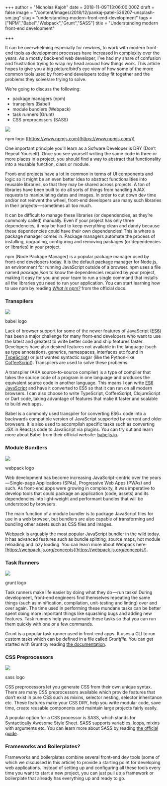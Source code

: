 +++
author = "Nicholas Kajoh"
date = 2018-11-09T13:06:00.000Z
draft = false
image = "/content/images/2018/12/pankaj-patel-536207-unsplash-sm.jpg"
slug = "understanding-modern-front-end-development"
tags = ["NPM","Babel","Webpack","Grunt","SASS"]
title = "Understanding modern front-end development"

+++


It can be overwhelming especially for newbies, to work with modern front-end tools as development processes have increased in complexity over the years. As a mostly back-end web developer, I’ve had my share of confusion and frustration trying to wrap my head around how things work. This article hopes to give you a big picture/bird’s eye view of how some of the more common tools used by front-end developers today fit together and the problems they solve/are trying to solve.

We’re going to discuss the following:

*   package managers (npm)
*   transpilers (Babel)
*   module bundlers (Webpack)
*   task runners (Grunt)
*   CSS preprocessors (SASS)

![](https://cdn-images-1.medium.com/max/800/1*AagfZZ8bGOI4iTbLqewg6Q.png)

npm logo ([https://www.npmjs.com](https://www.npmjs.com/))

One important principle you’ll learn as a Sofware Developer is DRY (Don’t Repeat Yourself). Once you see yourself writing the same code in three or more places in a project, you should find a way to abstract that functionality into a reusable function, class or module.

Front-end projects have a lot in common in terms of UI components and logic so it might be an even better idea to abstract functionalities into reusable libraries, so that they may be shared across projects. A ton of libraries have been built to do all sorts of things from handling AJAX requests to manipulating dates and images. In order to cut down dev time and/or not reinvent the wheel, front-end developers use many such libraries in their projects — sometimes all too much.

It can be difficult to manage these libraries (or dependencies, as they’re commonly called) manually. Even if your project has only three dependencies, it may be hard to keep everything clean and dandy because these dependencies could have their own dependencies! This is where a package manager comes in. Package managers automate the process of installing, upgrading, configuring and removing packages (or dependencies or libraries) in your project.

npm (Node Package Manager) is a popular package manager used by front-end developers today. It is the default package manager for Node.js, an environment for running JavaScript outside of a browser. npm uses a file named _package.json_ to know the dependencies required by your project, making it easy for you and your team to run a single command that installs all the libraries you need to run your application. You can start learning how to use npm by reading [_What is npm?_](https://docs.npmjs.com/getting-started/what-is-npm) from the official docs.

### Transpilers

![](https://cdn-images-1.medium.com/max/800/1*GH2R-pwLm2KcZjmEXc-O6Q.jpeg)

babel logo

Lack of browser support for some of the newer features of JavaScript ([ES6](http://es6-features.org)) has been a major challenge for many front-end developers who want to use the latest and greatest to write better code and ship features faster. Developers have also desired features not available in the language (such as type annotations, generics, namespaces, interfaces etc found in [TypeScript](https://www.typescriptlang.org)) or just wanted syntactic sugar (like the Python-like [CoffeeScript](https://coffeescript.org)). Transpilers are used to solve these problems.

A transpiler (AKA source-to-source compiler) is a type of compiler that takes the source code of a program in one language and produces the equivalent source code in another language. This means I can write [ES6 JavaScript](https://softwareengineering.stackexchange.com/a/306847) and have it converted to ES5 so that it can run on all modern browsers. I can also choose to write TypeScript, CoffeeScript, ClojureScript or Dart code, taking advantage of features that make it faster and scalable to build web apps.

Babel is a commonly used transpiler for converting ES6+ code into a backwards compatible version of JavaScript supported by current and older browsers. It is also used to accomplish specific tasks such as converting JSX in React.js code to JavaScript via plugins. You can try out and learn more about Babel from their official website: [babeljs.io](https://babeljs.io).

### Module Bundlers

![](https://cdn-images-1.medium.com/max/800/1*aCVL0uOhdAJXkrPWwv06yw.png)

webpack logo

Web development has become increasing JavaScript-centric over the years — Single-page Applications (SPAs), Progressive Web Apps (PWAs) and such. As front-end apps were growing in complexity, it was imperative to develop tools that could package an application (code, assets) and its dependencies into light-weight and performant bundles that will be understood by browsers.

The main function of a module bundler is to package JavaScript files for use in a web browser, but bundlers are also capable of transforming and bundling other assets such as CSS files and images.

Webpack is arguably the most popular JavaScript bundler in the wild today. It has advanced features such as bundle splitting, source maps, hot module reloading and lazy loading. You can learn more about Webpack here: [https://webpack.js.org/concepts](https://webpack.js.org/concepts/).

### Task Runners

![](https://cdn-images-1.medium.com/max/800/1*qkmnWMz2Nr8FA72wK-ZLjA.png)

grunt logo

Task runners make life easier by doing what they do — run tasks! During development, front-end engineers find themselves repeating the same things (such as minification, compilation, unit-testing and linting) over and over again. The time used in performing these mundane tasks can be better spent doing more important things like squashing bugs and adding new features. Task runners help you automate these tasks so that you can run them quickly with one or a few commands.

Grunt is a popular task runner used in front-end apps. It uses a CLI to run custom tasks which can be defined in a file called _Gruntfile_. You can get started with Grunt by reading [the documentation](https://gruntjs.com/getting-started).

### CSS Preprocessors

![](https://cdn-images-1.medium.com/max/800/1*iSV5npwzchT-UqNPLSxPvQ.png)

sass logo

CSS preprocessors let you generate CSS from their own unique syntax. There are many CSS preprocessors available which provide features that don’t exist in pure CSS such as mixins, selector nesting, selector inheritance etc. These features make your CSS DRY, help you write modular code, save time, create reusable components and maintain large projects fairly easily.

A popular option for a CSS processor is SASS, which stands for Syntactically Awesome Style Sheet. SASS supports variables, loops, mixins with arguments etc. You can learn more about SASS by reading [the official guide](https://sass-lang.com/guide).

### Frameworks and Boilerplates?

Frameworks and boilerplates combine several front-end dev tools (some of which we discussed in this article) to provide a starting point for developing web applications. Instead of setting up and configuring all these tools every time you want to start a new project, you can just pull up a framework or boilerplate that already has everything up and ready to go.